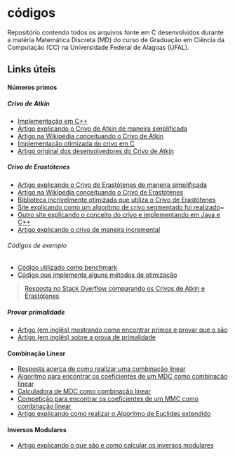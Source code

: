 # códigos

Repositório contendo todos os arquivos fonte em C desenvolvidos durante a matéria Matemática Discreta (MD) do curso de Graduação em Ciência da Computação (CC) na Universidade Federal de Alagoas (UFAL).

## Links úteis

#### Números primos

##### Crivo de Atkin
-   [Implementação em C++](https://github.com/fylux/SieveOfAtkin)
-   [Artigo explicando o Crivo de Atkin de maneira simplificada](https://fylux.github.io/2017/03/16/Sieve-Of-Atkin/)
-   [Artigo na Wikipédia conceituando o Crivo de Atkin](https://en.wikipedia.org/wiki/Sieve_of_Atkin)
-   [Implementação otimizada do crivo em C](http://cr.yp.to/primegen.html)
-   [Artigo original dos desenvolvedores do Crivo de Atkin](https://www.ams.org/journals/mcom/2004-73-246/S0025-5718-03-01501-1/S0025-5718-03-01501-1.pdf)

##### Crivo de Erastótenes
-   [Artigo explicando o Crivo de Erastótenes de maneira simplificada](https://www.keil.com/benchmarks/sieve.asp)
-   [Artigo na Wikipédia conceituando o Crivo de Erastótenes](https://en.wikipedia.org/wiki/Sieve_of_Eratosthenes)
-   [Biblioteca incrivelmente otimizada que utiliza o Crivo de Erastótenes](https://github.com/kimwalisch/primesieve)
-   [Site explicando como um algoritmo de crivo segmentado foi realizado](https://sites.google.com/site/bbuhrow/home/cuda-sieve-of-eratosthenes)~
-   [Outro site explicando o conceito do crivo e implementando em Java e C++](https://www.algolist.net/Algorithms/Number_theoretic/Sieve_of_Eratosthenes)
-   [Artigo explicando o crivo de maneira incremental](https://www.codevamping.com/2019/01/incremental-sieve-of-eratosthenes/)

###### Códigos de exemplo
-   [Código utilizado como benchmark](http://www.cs.nthu.edu.tw/~tingting/Archi_07/benchmark/sieve.c)
-   [Código que implementa alguns métodos de otimização](http://wwwhomes.uni-bielefeld.de/achim/prime_sieve.c)

> [Resposta no Stack Overflow comparando os Crivos de Atkin e Erastótenes](https://stackoverflow.com/questions/19388106/the-sieve-of-atkin/22161595#22161595)

##### Provar primalidade
-   [Artigo (em inglês) mostrando como encontrar primos e provar que o são](https://t5k.org/prove/prove2_3.html)
-   [Artigo (em inglês) sobre a prova de primalidade](https://en.wikipedia.org/wiki/Primality_test)

#### Combinação Linear
-   [Resposta acerca de como realizar uma combinação linear](https://math.stackexchange.com/questions/1258117/coefficients-of-a-linear-combination)
-   [Algoritmo para encontrar os coeficientes de um MDC como combinação linear](https://math.stackexchange.com/questions/981773/algorithm-to-find-the-coefficient-of-gcd-linear-combination)
-   [Calculadora de MDC como combinação linear](https://mathcenter.oxford.emory.edu/site/math125/toolGcdAsLinearCombination/index.php)
-   [Competição para encontrar os coeficientes de um MMC como combinação linear](https://www.codewars.com/kata/63304cd2c68f640016b5d162)
-   [Artigo explicando como realizar o Algoritmo de Euclides extendido](https://www.geeksforgeeks.org/euclidean-algorithms-basic-and-extended/)

#### Inversos Modulares
-   [Artigo explicando o que são e como calcular os inversos modulares](https://www.khanacademy.org/computing/computer-science/cryptography/modarithmetic/a/modular-inverses)